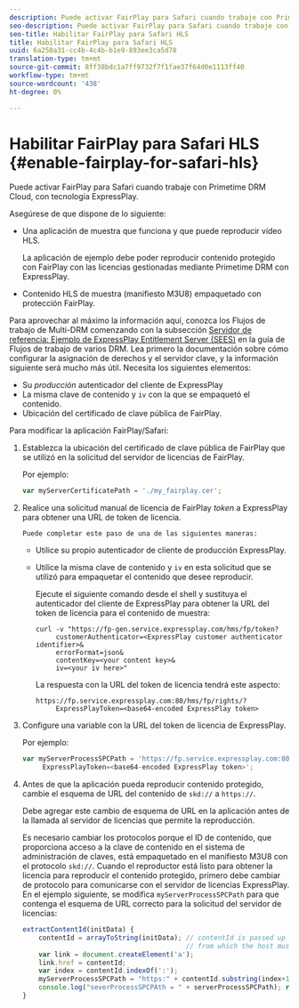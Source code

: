 ```yaml
---
description: Puede activar FairPlay para Safari cuando trabaje con Primetime DRM Cloud, con tecnología ExpressPlay.
seo-description: Puede activar FairPlay para Safari cuando trabaje con Primetime DRM Cloud, con tecnología ExpressPlay.
seo-title: Habilitar FairPlay para Safari HLS
title: Habilitar FairPlay para Safari HLS
uuid: 6a250a31-cc4b-4c4b-b1e9-893ee3ca5d78
translation-type: tm+mt
source-git-commit: 8ff38bdc1a7ff9732f7f1fae37f64d0e1113ff40
workflow-type: tm+mt
source-wordcount: '438'
ht-degree: 0%

---
```



# Habilitar FairPlay para Safari HLS {#enable-fairplay-for-safari-hls}

Puede activar FairPlay para Safari cuando trabaje con Primetime DRM Cloud, con tecnología ExpressPlay.

Asegúrese de que dispone de lo siguiente:

* Una aplicación de muestra que funciona y que puede reproducir vídeo HLS.

   La aplicación de ejemplo debe poder reproducir contenido protegido con FairPlay con las licencias gestionadas mediante Primetime DRM con ExpressPlay.
* Contenido HLS de muestra (manifiesto M3U8) empaquetado con protección FairPlay.

Para aprovechar al máximo la información aquí, conozca los Flujos de trabajo de Multi-DRM comenzando con la subsección [Servidor de referencia: Ejemplo de ExpressPlay Entitlement Server (SEES)](https://helpx.adobe.com/content/dam/help/en/primetime/drm/drm_multi_drm_workflows.pdf) en la guía de Flujos de trabajo de varios DRM. Lea primero la documentación sobre cómo configurar la asignación de derechos y el servidor clave, y la información siguiente será mucho más útil.
Necesita los siguientes elementos:

* Su *producción* autenticador del cliente de ExpressPlay
* La misma clave de contenido y `iv` con la que se empaquetó el contenido.
* Ubicación del certificado de clave pública de FairPlay.

Para modificar la aplicación FairPlay/Safari:

1. Establezca la ubicación del certificado de clave pública de FairPlay que se utilizó en la solicitud del servidor de licencias de FairPlay.

   Por ejemplo:

   ```js
   var myServerCertificatePath = './my_fairplay.cer';
   ```

1. Realice una solicitud manual de licencia de FairPlay *token* a ExpressPlay para obtener una URL de token de licencia.

       Puede completar este paso de una de las siguientes maneras:
   
   * Utilice su propio autenticador de cliente de producción ExpressPlay.
   * Utilice la misma clave de contenido y `iv` en esta solicitud que se utilizó para empaquetar el contenido que desee reproducir.

      Ejecute el siguiente comando desde el shell y sustituya el autenticador del cliente de ExpressPlay para obtener la URL del token de licencia para el contenido de muestra:

      ```
      curl -v "https://fp-gen.service.expressplay.com/hms/fp/token? 
           customerAuthenticator=<ExpressPlay customer authenticator identifier>& 
           errorFormat=json& 
           contentKey=<your content key>& 
           iv=<your iv here>"
      ```

      La respuesta con la URL del token de licencia tendrá este aspecto:

      ```
      https://fp.service.expressplay.com:80/hms/fp/rights/? 
           ExpressPlayToken=<base64-encoded ExpressPlay token>
      ```

1. Configure una variable con la URL del token de licencia de ExpressPlay.

   Por ejemplo:

   ```js
   var myServerProcessSPCPath = 'https://fp.service.expressplay.com:80/hms/fp/rights/? 
        ExpressPlayToken=<base64-encoded ExpressPlay token>';
   ```

1. Antes de que la aplicación pueda reproducir contenido protegido, cambie el esquema de URL del contenido de `skd://` a `https://`.

   Debe agregar este cambio de esquema de URL en la aplicación antes de la llamada al servidor de licencias que permite la reproducción.

   Es necesario cambiar los protocolos porque el ID de contenido, que proporciona acceso a la clave de contenido en el sistema de administración de claves, está empaquetado en el manifiesto M3U8 con el protocolo `skd://`. Cuando el reproductor está listo para obtener la licencia para reproducir el contenido protegido, primero debe cambiar de protocolo para comunicarse con el servidor de licencias ExpressPlay. En el ejemplo siguiente, se modifica `myServerProcessSPCPath` para que contenga el esquema de URL correcto para la solicitud del servidor de licencias:

   ```js
   extractContentId(initData) {  
       contentId = arrayToString(initData); // contentId is passed up as a URI,  
                                            // from which the host must be extracted:  
       var link = document.createElement('a');  
       link.href = contentId;  
       var index = contentId.indexOf(':');  
       myServerProcessSPCPath = "https:" + contentId.substring(index+1);  
       console.log("severProcessSPCPAth = " + serverProcessSPCPath); return link.hostname;  
   }
   ```

